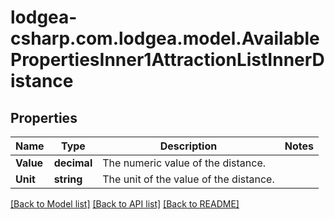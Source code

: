
# lodgea-csharp.com.lodgea.model.AvailablePropertiesInner1AttractionListInnerDistance

## Properties

Name | Type | Description | Notes
------------ | ------------- | ------------- | -------------
**Value** | **decimal** | The numeric value of the distance. | 
**Unit** | **string** | The unit of the value of the distance. | 

[[Back to Model list]](../README.md#documentation-for-models)
[[Back to API list]](../README.md#documentation-for-api-endpoints)
[[Back to README]](../README.md)

